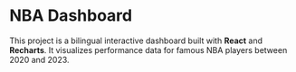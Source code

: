 #  NBA Dashboard 
This project is a bilingual interactive dashboard built with **React** and **Recharts**. It visualizes performance data for famous NBA players between 2020 and 2023.